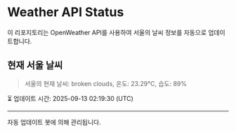 
# Weather API Status

이 리포지토리는 OpenWeather API를 사용하여 서울의 날씨 정보를 자동으로 업데이트합니다.

## 현재 서울 날씨
> 서울의 현재 날씨: broken clouds, 온도: 23.29°C, 습도: 89%

⏳ 업데이트 시간: 2025-09-13 02:19:30 (UTC)

---
자동 업데이트 봇에 의해 관리됩니다.
